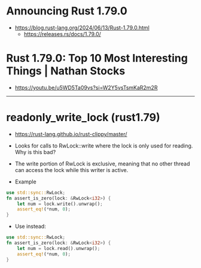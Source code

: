 # Announcing Rust 1.79.0
- https://blog.rust-lang.org/2024/06/13/Rust-1.79.0.html
  - https://releases.rs/docs/1.79.0/

# Rust 1.79.0: Top 10 Most Interesting Things | Nathan Stocks
- https://youtu.be/u5WD5Ta09vs?si=W2Y5vsTsmKaR2m2R


<hr>

# readonly_write_lock (rust1.79)
- https://rust-lang.github.io/rust-clippy/master/

- Looks for calls to RwLock::write where the lock is only used for reading.
Why is this bad?

- The write portion of RwLock is exclusive, meaning that no other thread can access the lock while this writer is active.
- Example

```rs
use std::sync::RwLock;
fn assert_is_zero(lock: &RwLock<i32>) {
    let num = lock.write().unwrap();
    assert_eq!(*num, 0);
}
```

- Use instead:

```rs
use std::sync::RwLock;
fn assert_is_zero(lock: &RwLock<i32>) {
    let num = lock.read().unwrap();
    assert_eq!(*num, 0);
}
```
